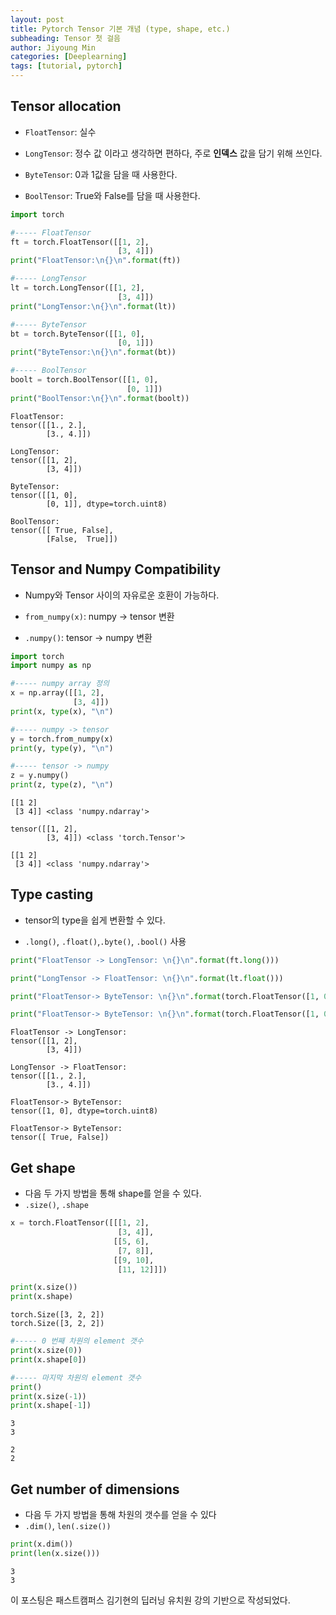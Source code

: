 ```yaml
---
layout: post
title: Pytorch Tensor 기본 개념 (type, shape, etc.)
subheading: Tensor 첫 걸음
author: Jiyoung Min
categories: [Deeplearning]
tags: [tutorial, pytorch]
---
```


## Tensor allocation
- `FloatTensor`: 실수

- `LongTensor`: 정수 값 이라고 생각하면 편하다, 주로 **인덱스** 값을 담기 위해 쓰인다.

- `ByteTensor`: 0과 1값을 담을 때 사용한다.

- `BoolTensor`: True와 False를 담을 때 사용한다.


```python
import torch

#----- FloatTensor
ft = torch.FloatTensor([[1, 2],
                        [3, 4]])
print("FloatTensor:\n{}\n".format(ft))

#----- LongTensor
lt = torch.LongTensor([[1, 2],
                        [3, 4]])
print("LongTensor:\n{}\n".format(lt))

#----- ByteTensor
bt = torch.ByteTensor([[1, 0],
                        [0, 1]])
print("ByteTensor:\n{}\n".format(bt))

#----- BoolTensor
boolt = torch.BoolTensor([[1, 0],
                          [0, 1]])
print("BoolTensor:\n{}\n".format(boolt))
```

    FloatTensor:
    tensor([[1., 2.],
            [3., 4.]])
    
    LongTensor:
    tensor([[1, 2],
            [3, 4]])
    
    ByteTensor:
    tensor([[1, 0],
            [0, 1]], dtype=torch.uint8)
    
    BoolTensor:
    tensor([[ True, False],
            [False,  True]])
    


## Tensor and Numpy Compatibility

- Numpy와 Tensor 사이의 자유로운 호환이 가능하다.

- `from_numpy(x)`: numpy -> tensor 변환

- `.numpy()`: tensor -> numpy 변환


```python
import torch
import numpy as np 

#----- numpy array 정의
x = np.array([[1, 2],
              [3, 4]])
print(x, type(x), "\n")

#----- numpy -> tensor
y = torch.from_numpy(x)
print(y, type(y), "\n")

#----- tensor -> numpy
z = y.numpy()
print(z, type(z), "\n")
```

    [[1 2]
     [3 4]] <class 'numpy.ndarray'> 
    
    tensor([[1, 2],
            [3, 4]]) <class 'torch.Tensor'> 
    
    [[1 2]
     [3 4]] <class 'numpy.ndarray'> 
    


## Type casting
- tensor의 type을 쉽게 변환할 수 있다.

- `.long()`, `.float()`,`.byte()`, `.bool()` 사용


```python
print("FloatTensor -> LongTensor: \n{}\n".format(ft.long()))

print("LongTensor -> FloatTensor: \n{}\n".format(lt.float()))

print("FloatTensor-> ByteTensor: \n{}\n".format(torch.FloatTensor([1, 0]).byte()))

print("FloatTensor-> ByteTensor: \n{}\n".format(torch.FloatTensor([1, 0]).bool()))
```

    FloatTensor -> LongTensor: 
    tensor([[1, 2],
            [3, 4]])
    
    LongTensor -> FloatTensor: 
    tensor([[1., 2.],
            [3., 4.]])
    
    FloatTensor-> ByteTensor: 
    tensor([1, 0], dtype=torch.uint8)
    
    FloatTensor-> ByteTensor: 
    tensor([ True, False])
    


## Get shape
- 다음 두 가지 방법을 통해 shape를 얻을 수 있다.
- `.size()`, `.shape`


```python
x = torch.FloatTensor([[[1, 2],
                        [3, 4]],
                       [[5, 6],
                        [7, 8]],
                       [[9, 10],
                        [11, 12]]])
```


```python
print(x.size())
print(x.shape)
```

    torch.Size([3, 2, 2])
    torch.Size([3, 2, 2])



```python
#----- 0 번째 차원의 element 갯수
print(x.size(0))
print(x.shape[0])

#----- 마지막 차원의 element 갯수
print()
print(x.size(-1))
print(x.shape[-1])
```

    3
    3
    
    2
    2


## Get number of dimensions
- 다음 두 가지 방법을 통해 차원의 갯수를 얻을 수 있다
- `.dim()`, `len(.size())`


```python
print(x.dim())
print(len(x.size()))
```

    3
    3

이 포스팅은 패스트캠퍼스 김기현의 딥러닝 유치원 강의 기반으로 작성되었다.